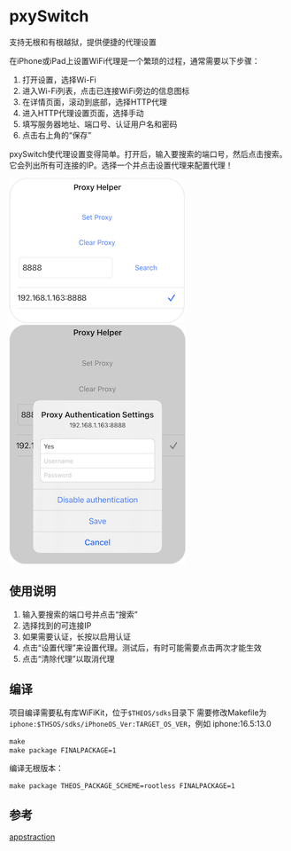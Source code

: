 # pxySwitch

支持无根和有根越狱，提供便捷的代理设置

在iPhone或iPad上设置WiFi代理是一个繁琐的过程，通常需要以下步骤：
1. 打开设置，选择Wi-Fi
2. 进入Wi-Fi列表，点击已连接WiFi旁边的信息图标
3. 在详情页面，滚动到底部，选择HTTP代理
4. 进入HTTP代理设置页面，选择手动
5. 填写服务器地址、端口号、认证用户名和密码
6. 点击右上角的“保存”

pxySwitch使代理设置变得简单。打开后，输入要搜索的端口号，然后点击搜索。它会列出所有可连接的IP。选择一个并点击设置代理来配置代理！

![应用截图1](./img/img1.png)
![应用截图2](./img/img2.png)

## 使用说明
1. 输入要搜索的端口号并点击“搜索”
2. 选择找到的可连接IP
3. 如果需要认证，长按以启用认证
4. 点击“设置代理”来设置代理。测试后，有时可能需要点击两次才能生效
5. 点击“清除代理”以取消代理

## 编译
项目编译需要私有库WiFiKit，位于`$THEOS/sdks`目录下
需要修改Makefile为`iphone:$THSOS/sdks/iPhoneOS_Ver:TARGET_OS_VER`，例如
iphone:16.5:13.0

```
make
make package FINALPACKAGE=1
```

编译无根版本：
```
make package THEOS_PACKAGE_SCHEME=rootless FINALPACKAGE=1
```

## 参考
[appstraction](https://github.com/tweaselORG/appstraction/issues/25#issuecomment-1447926111)